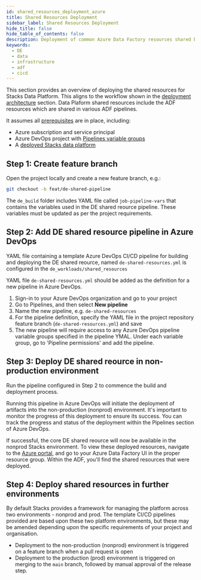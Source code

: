 ```yaml
---
id: shared_resources_deployment_azure
title: Shared Resources Deployment
sidebar_label: Shared Resources Deployment
hide_title: false
hide_table_of_contents: false
description: Deployment of common Azure Data Factory resources shared by data pipelines
keywords:
  - DE
  - data
  - infrastructure
  - adf
  - cicd
---
```


This section provides an overview of deploying the shared resources for Stacks Data Platform.
This aligns to the workflow shown in the [deployment architecture](../architecture/architecture_data_azure.md#data-engineering-workloads) section.
Data Plaform shared resources include the ADF resources which are shared in various ADF pipelines.

It assumes all [prerequisites](../requirements_data_azure.md#azure) are in place, including:

* Azure subscription and service principal
* Azure DevOps project with [Pipelines variable groups](../requirements_data_azure.md#azure-pipelines-variable-groups)
* A [deployed Stacks data platform](core_data_platform_deployment_azure.md)

## Step 1: Create feature branch

Open the project locally and create a new feature branch, e.g.:

```bash
git checkout -b feat/de-shared-pipeline
```
The `de_build` folder includes YAML file called `job-pipeline-vars` that contains the variables used in the DE shared reource pipeline. These variables must be updated as per the project requirements.

## Step 2: Add DE shared resource pipeline in Azure DevOps

YAML file containing a template Azure DevOps CI/CD pipeline for building and deploying the DE shared reource, named `de-shared-resources.yml` is configured in the `de_workloads/shared_resources`

YAML file `de-shared-resources.yml` should be added as the definition for a new pipeline in Azure DevOps.

1. Sign-in to your Azure DevOps organization and go to your project
2. Go to Pipelines, and then select **New pipeline**
3. Name the new pipeline, e.g. `de-shared-resources`
4. For the pipeline definition, specify the YAML file in the project repository feature branch (`de-shared-resources.yml`) and save
5. The new pipeline will require access to any Azure DevOps pipeline variable groups specified in the pipeline YMAL. Under each variable group, go to 'Pipeline permissions' and add the pipeline.


## Step 3: Deploy DE shared reource in non-production environment

Run the pipeline configured in Step 2 to commence the build and deployment process.

Running this pipeline in Azure DevOps will initiate the deployment of artifacts into the non-production (nonprod) environment. It's important to monitor the progress of this deployment to ensure its success. You can track the progress and status of the deployment within the Pipelines section of Azure DevOps.

If successful, the core DE shared reource will now be available in the nonprod Stacks environment. To view these deployed resources, navigate to the [Azure portal](https://portal.azure.com/), and go to your Azure Data Factory UI in the proper resource group. Within the ADF, you'll find the shared resources that were deployed.

## Step 4: Deploy shared resources in further environments

By default Stacks provides a framework for managing the platform across two environments - nonprod and prod.
The template CI/CD pipelines provided are based upon these two platform environments, but these may be amended depending upon the specific requirements of your project and organisation.

* Deployment to the non-production (nonprod) environment is triggered on a feature branch when a pull request is open
* Deployment to the production (prod) environment is triggered on merging to the `main` branch, followed by manual approval of the release step.



